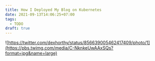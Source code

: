 ```yaml
---
title: How I Deployed My Blog on Kubernetes
date: 2021-09-13T14:06:25+07:00
tags:
  - TODO
draft: true
---
```


![https://twitter.com/dexhorthy/status/856639005462417409/photo/1](https://pbs.twimg.com/media/C-NknkeUwAAxSQs?format=jpg&name=large)
